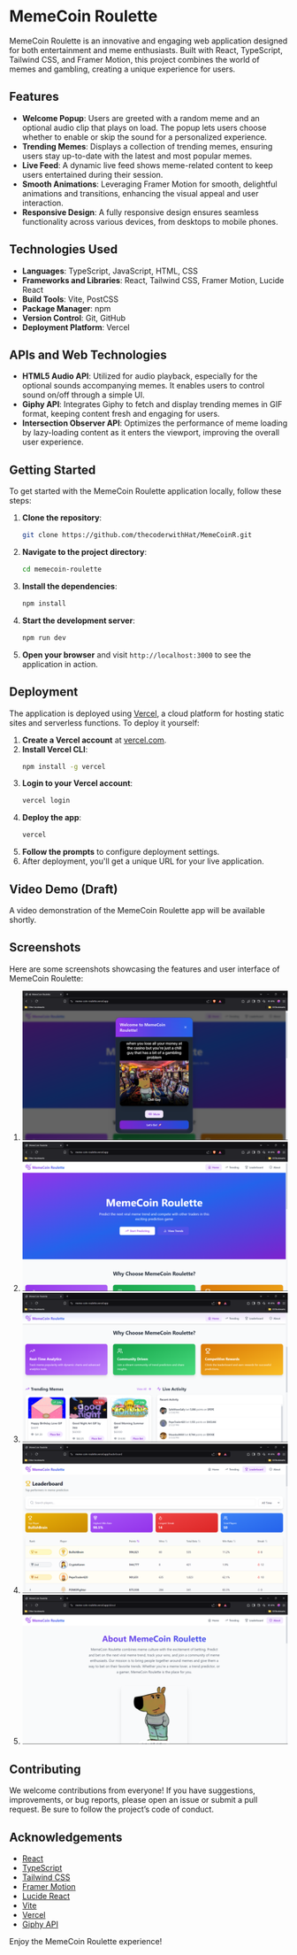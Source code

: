 # MemeCoin Roulette

MemeCoin Roulette is an innovative and engaging web application designed for both entertainment and meme enthusiasts. Built with React, TypeScript, Tailwind CSS, and Framer Motion, this project combines the world of memes and gambling, creating a unique experience for users.

## Features

- **Welcome Popup**: Users are greeted with a random meme and an optional audio clip that plays on load. The popup lets users choose whether to enable or skip the sound for a personalized experience.
- **Trending Memes**: Displays a collection of trending memes, ensuring users stay up-to-date with the latest and most popular memes.
- **Live Feed**: A dynamic live feed shows meme-related content to keep users entertained during their session.
- **Smooth Animations**: Leveraging Framer Motion for smooth, delightful animations and transitions, enhancing the visual appeal and user interaction.
- **Responsive Design**: A fully responsive design ensures seamless functionality across various devices, from desktops to mobile phones.

## Technologies Used

- **Languages**: TypeScript, JavaScript, HTML, CSS
- **Frameworks and Libraries**: React, Tailwind CSS, Framer Motion, Lucide React
- **Build Tools**: Vite, PostCSS
- **Package Manager**: npm
- **Version Control**: Git, GitHub
- **Deployment Platform**: Vercel

## APIs and Web Technologies

- **HTML5 Audio API**: Utilized for audio playback, especially for the optional sounds accompanying memes. It enables users to control sound on/off through a simple UI.
- **Giphy API**: Integrates Giphy to fetch and display trending memes in GIF format, keeping content fresh and engaging for users.
- **Intersection Observer API**: Optimizes the performance of meme loading by lazy-loading content as it enters the viewport, improving the overall user experience.

## Getting Started

To get started with the MemeCoin Roulette application locally, follow these steps:

1. **Clone the repository**:
   ```bash
   git clone https://github.com/thecoderwithHat/MemeCoinR.git
   ```

2. **Navigate to the project directory**:
   ```bash
   cd memecoin-roulette
   ```

3. **Install the dependencies**:
   ```bash
   npm install
   ```

4. **Start the development server**:
   ```bash
   npm run dev
   ```

5. **Open your browser** and visit `http://localhost:3000` to see the application in action.

## Deployment

The application is deployed using [Vercel](https://vercel.com/), a cloud platform for hosting static sites and serverless functions. To deploy it yourself:

1. **Create a Vercel account** at [vercel.com](https://vercel.com/).
2. **Install Vercel CLI**:
   ```bash
   npm install -g vercel
   ```
3. **Login to your Vercel account**:
   ```bash
   vercel login
   ```
4. **Deploy the app**:
   ```bash
   vercel
   ```
5. **Follow the prompts** to configure deployment settings.
6. After deployment, you'll get a unique URL for your live application.

## Video Demo (Draft)

A video demonstration of the MemeCoin Roulette app will be available shortly.

## Screenshots

Here are some screenshots showcasing the features and user interface of MemeCoin Roulette:

1. ![Welcome Popup](./screenshots/screenshot1.png)
2. ![Home Page](./screenshots/screenshot2.png)
3. ![Trending Memes Section](./screenshots/screenshot3.png)
4. ![Leaderboard](./screenshots/screenshot4.png)
5. ![About Section](./screenshots/screenshot5.png)


## Contributing

We welcome contributions from everyone! If you have suggestions, improvements, or bug reports, please open an issue or submit a pull request. Be sure to follow the project’s code of conduct.


## Acknowledgements

- [React](https://reactjs.org/)
- [TypeScript](https://www.typescriptlang.org/)
- [Tailwind CSS](https://tailwindcss.com/)
- [Framer Motion](https://www.framer.com/motion/)
- [Lucide React](https://lucide.dev/docs/lucide-react)
- [Vite](https://vitejs.dev/)
- [Vercel](https://vercel.com/)
- [Giphy API](https://developers.giphy.com/)


Enjoy the MemeCoin Roulette experience!
